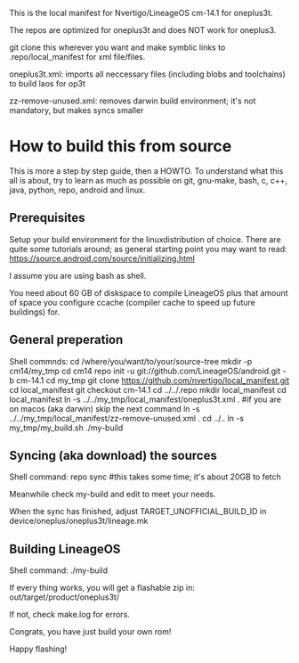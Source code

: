 This is the local manifest for Nvertigo/LineageOS cm-14.1 for oneplus3t.

The repos are optimized for oneplus3t and does NOT work
for oneplus3.

git clone this wherever you want and make symblic links
to .repo/local_manifest for xml file/files.

oneplus3t.xml: imports all neccessary files (including
               blobs and toolchains) to build laos for op3t

zz-remove-unused.xml: removes darwin build environment;
                      it's not mandatory, but makes syncs
		      smaller

How to build this from source
=============================

This is more a step by step guide, then a HOWTO. To understand
what this all is about, try to learn as much as possible on
git, gnu-make, bash, c, c++, java, python, repo, android and 
linux.


Prerequisites
-------------

Setup your build environment for the linuxdistribution of choice.
There are quite some tutorials around; as general starting 
point you may want to read:
https://source.android.com/source/initializing.html

I assume you are using bash as shell.

You need about 60 GB of diskspace to compile LineageOS plus
that amount of space you configure ccache (compiler cache
to speed up future buildings) for.


General preperation
-------------------

Shell commnds:
cd /where/you/want/to/your/source-tree
mkdir -p cm14/my_tmp
cd cm14
repo init -u git://github.com/LineageOS/android.git -b cm-14.1
cd my_tmp
git clone https://github.com/nvertigo/local_manifest.git
cd local_manifest
git checkout cm-14.1
cd ../../.repo
mkdir local_manifest
cd local_manifest
ln -s ../../my_tmp/local_manifest/oneplus3t.xml .
#if you are on macos (aka darwin) skip the next command
ln -s ../../my_tmp/local_manifest/zz-remove-unused.xml .
cd ../..
ln -s my_tmp/my_build.sh ./my-build


Syncing (aka download) the sources
----------------------------------

Shell command:
repo sync #this takes some time; it's about 20GB to fetch

Meanwhile check my-build and edit to meet your needs.

When the sync has finished, adjust TARGET_UNOFFICIAL_BUILD_ID
in device/oneplus/oneplus3t/lineage.mk


Building LineageOS
------------------

Shell command:
./my-build

If every thing works, you will get a flashable zip in:
out/target/product/oneplus3t/

If not, check make.log for errors.

Congrats, you have just build your own rom!

Happy flashing!

